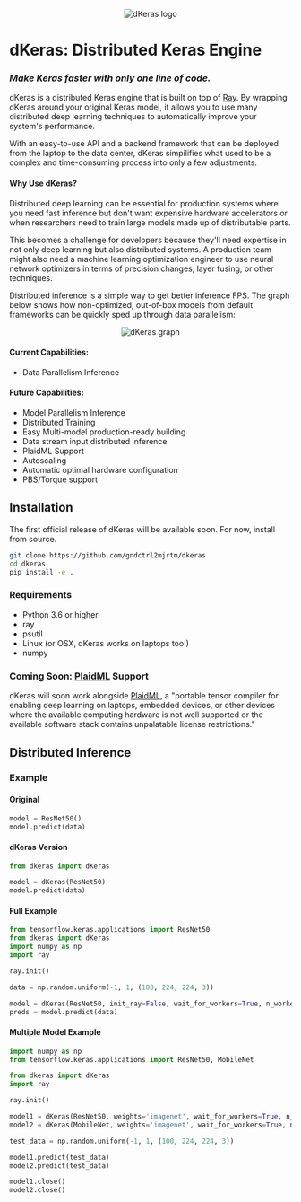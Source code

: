 <p align="center">
  <img src="https://github.com/gndctrl2mjrtm/dkeras/blob/master/assets/dkeras_logo.png?raw=true" alt="dKeras logo"/>
</p>

# dKeras: Distributed Keras Engine
### ***Make Keras faster with only one line of code.***

dKeras is a distributed Keras engine that is built on top of 
[Ray](https://github.com/ray-project/ray). By wrapping dKeras around your
original Keras model, it allows you to use many distributed deep learning
techniques to automatically improve your system's performance.


With an easy-to-use API and a backend framework that can be deployed from
the laptop to the data center, dKeras simpilifies what used to be a complex
and time-consuming process into only a few adjustments.

#### Why Use dKeras?

Distributed deep learning can be essential for production systems where you 
need fast inference but don't want expensive hardware accelerators or when
researchers need to train large models made up of distributable parts.

This becomes a challenge for developers because they'll need expertise in not
only deep learning but also distributed systems. A production team might also
need a machine learning optimization engineer to use neural network 
optimizers in terms of precision changes, layer fusing, or other techniques. 

Distributed inference is a simple way to get better inference FPS. The graph 
below shows how non-optimized, out-of-box models from default frameworks can 
be quickly sped up through data parallelism:

<p align="center">
  <img src="https://github.com/gndctrl2mjrtm/dkeras/blob/master/assets/inference_comparison.png?raw=true" alt="dKeras graph"/>
</p>


#### Current Capabilities:
- Data Parallelism Inference

#### Future Capabilities:
- Model Parallelism Inference
- Distributed Training
- Easy Multi-model production-ready building
- Data stream input distributed inference
- PlaidML Support
- Autoscaling
- Automatic optimal hardware configuration 
- PBS/Torque support

## Installation
The first official release of dKeras will be available soon. For 
now, install from source.
```bash
git clone https://github.com/gndctrl2mjrtm/dkeras
cd dkeras
pip install -e .
```

### Requirements

- Python 3.6 or higher
- ray
- psutil
- Linux (or OSX, dKeras works on laptops too!)
- numpy


### Coming Soon: [PlaidML](https://github.com/plaidml/plaidml) Support
dKeras will soon work alongside [PlaidML](https://github.com/plaidml/plaidml), 
a "portable tensor compiler for enabling deep learning on laptops, embedded devices, 
or other devices where the available computing hardware is not well 
supported or the available software stack contains unpalatable 
license restrictions." 

## Distributed Inference

### Example

#### Original
```python
model = ResNet50()
model.predict(data)
```
#### dKeras Version
```python
from dkeras import dKeras

model = dKeras(ResNet50)
model.predict(data)
```

#### Full Example
```python
from tensorflow.keras.applications import ResNet50
from dkeras import dKeras
import numpy as np
import ray

ray.init()

data = np.random.uniform(-1, 1, (100, 224, 224, 3))

model = dKeras(ResNet50, init_ray=False, wait_for_workers=True, n_workers=4)
preds = model.predict(data)
```

#### Multiple Model Example
```python
import numpy as np
from tensorflow.keras.applications import ResNet50, MobileNet

from dkeras import dKeras
import ray

ray.init()

model1 = dKeras(ResNet50, weights='imagenet', wait_for_workers=True, n_workers=3)
model2 = dKeras(MobileNet, weights='imagenet', wait_for_workers=True, n_workers=3)

test_data = np.random.uniform(-1, 1, (100, 224, 224, 3))

model1.predict(test_data)
model2.predict(test_data)

model1.close()
model2.close()
```